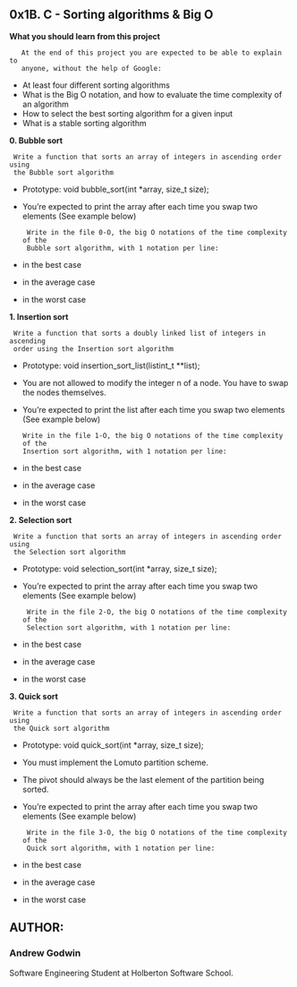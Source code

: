 ## 0x1B. C - Sorting algorithms & Big O

**What you should learn from this project**

       At the end of this project you are expected to be able to explain to
       anyone, without the help of Google:

* At least four different sorting algorithms
* What is the Big O notation, and how to evaluate the time complexity of an
  algorithm
* How to select the best sorting algorithm for a given input
* What is a stable sorting algorithm

**0. Bubble sort**

     Write a function that sorts an array of integers in ascending order using
     the Bubble sort algorithm

* Prototype: void bubble_sort(int *array, size_t size);
* You’re expected to print the array after each time you swap two elements
  (See example below)

       Write in the file 0-O, the big O notations of the time complexity of the
       Bubble sort algorithm, with 1 notation per line:

* in the best case
* in the average case
* in the worst case

**1. Insertion sort**

     Write a function that sorts a doubly linked list of integers in ascending
     order using the Insertion sort algorithm

* Prototype: void insertion_sort_list(listint_t **list);
* You are not allowed to modify the integer n of a node. You have to swap the
  nodes themselves.
* You’re expected to print the list after each time you swap two elements
  (See example below)

      Write in the file 1-O, the big O notations of the time complexity of the
      Insertion sort algorithm, with 1 notation per line:

* in the best case
* in the average case
* in the worst case

**2. Selection sort**

     Write a function that sorts an array of integers in ascending order using
     the Selection sort algorithm

* Prototype: void selection_sort(int *array, size_t size);
* You’re expected to print the array after each time you swap two elements
  (See example below)

       Write in the file 2-O, the big O notations of the time complexity of the
       Selection sort algorithm, with 1 notation per line:

* in the best case
* in the average case
* in the worst case

**3. Quick sort**

     Write a function that sorts an array of integers in ascending order using
     the Quick sort algorithm

* Prototype: void quick_sort(int *array, size_t size);
* You must implement the Lomuto partition scheme.
* The pivot should always be the last element of the partition being sorted.
* You’re expected to print the array after each time you swap two elements
  (See example below)

       Write in the file 3-O, the big O notations of the time complexity of the
       Quick sort algorithm, with 1 notation per line:

* in the best case
* in the average case
* in the worst case


## AUTHOR:
### Andrew Godwin
Software Engineering Student at Holberton Software School.
